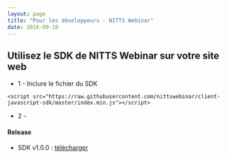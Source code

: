 ```yaml
---
layout: page
title: "Pour les développeurs - NITTS Webinar"
date: 2016-09-18
---
```


## Utilisez le SDK de NITTS Webinar sur votre site web

* 1 - Inclure le fichier du SDK

```
<script src="https://raw.githubusercontent.com/nittswebinar/client-javascript-sdk/master/index.min.js"></script>
```

* 2 -


#### Release
* SDK v1.0.0 : <a download="nitts_sdk.min.js" href="https://raw.githubusercontent.com/nittswebinar/client-javascript-sdk/master/index.min.js">télécharger</a>
